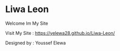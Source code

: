 # Liwa Leon 
Welcome Im My Site 

Visit My Site : https://yelewa28.github.io/Liwa-Leon/

Designed by : Youssef Elewa
